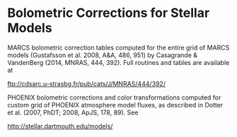 # Bolometric Corrections for Stellar Models 

MARCS bolometric correction tables computed for the entire grid of MARCS 
models (Gustafsson et al. 2008, A&A, 486, 951) by Casagrande & VandenBerg 
(2014, MNRAS, 444, 392). Full routines and tables are available at

ftp://cdsarc.u-strasbg.fr/pub/cats/J/MNRAS/444/392/

PHOENIX bolometric corrections and color transformations computed for custom
grid of PHOENIX atmosphere model fluxes, as described in Dotter et al. (2007,
PhDT; 2008, ApJS, 178, 89). See

http://stellar.dartmouth.edu/models/

